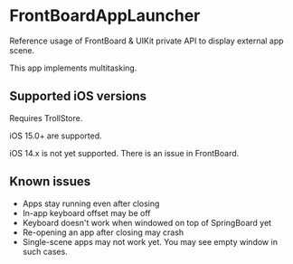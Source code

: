 # FrontBoardAppLauncher
Reference usage of FrontBoard &amp; UIKit private API to display external app scene.

This app implements multitasking.

## Supported iOS versions
Requires TrollStore.

iOS 15.0+ are supported.

iOS 14.x is not yet supported. There is an issue in FrontBoard.

## Known issues
- Apps stay running even after closing
- In-app keyboard offset may be off
- Keyboard doesn't work when windowed on top of SpringBoard yet
- Re-opening an app after closing may crash
- Single-scene apps may not work yet. You may see empty window in such cases.
